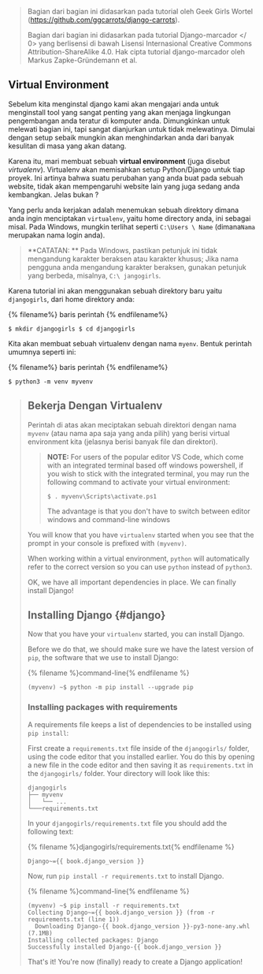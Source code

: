 > Bagian dari bagian ini didasarkan pada tutorial oleh Geek Girls Wortel (https://github.com/ggcarrots/django-carrots).
> 
> Bagian dari bagian ini didasarkan pada tutorial  Django-marcador </ 0> yang berlisensi di bawah Lisensi Internasional Creative Commons Attribution-ShareAlike 4.0. Hak cipta tutorial django-marcador oleh Markus Zapke-Gründemann et al.</p> </blockquote> 
> 
> ## Virtual Environment
> 
> Sebelum kita menginstal django kami akan mengajari anda untuk menginstall tool yang sangat penting yang akan menjaga lingkungan pengembangan anda teratur di komputer anda. Dimungkinkan untuk melewati bagian ini, tapi sangat dianjurkan untuk tidak melewatinya. Dimulai dengan setup sebaik mungkin akan menghindarkan anda dari banyak kesulitan di masa yang akan datang.
> 
> Karena itu, mari membuat sebuah **virtual environment** (juga disebut *virtualenv*). Virtualenv akan memisahkan setup Python/Django untuk tiap proyek. Ini artinya bahwa suatu perubahan yang anda buat pada sebuah website, tidak akan mempengaruhi website lain yang juga sedang anda kembangkan. Jelas bukan ?
> 
> Yang perlu anda kerjakan adalah menemukan sebuah direktory dimana anda ingin menciptakan `virtualenv`, yaitu home directory anda, ini sebagai misal. Pada Windows, mungkin terlihat seperti `C:\Users \ Name` (dimana`Nama` merupakan nama login anda).
> 
> > **CATATAN: ** Pada Windows, pastikan petunjuk ini tidak mengandung karakter beraksen atau karakter khusus; Jika nama pengguna anda mengandung karakter beraksen, gunakan petunjuk yang berbeda, misalnya, `C:\ jangogirls`.
> 
> Karena tutorial ini akan menggunakan sebuah direktory baru yaitu `djangogirls`, dari home direktory anda:
> 
> {% filename%} baris perintah {% endfilename%}
> 
>     $ mkdir djangogirls $ cd djangogirls
>     
> 
> Kita akan membuat sebuah virtualenv dengan nama `myenv`. Bentuk perintah umumnya seperti ini:
> 
> {% filename%} baris perintah {% endfilename%}
> 
>     $ python3 -m venv myvenv
>     
> 
> <!--sec data-title="Virtual environment: Windows" data-id="virtualenv_installation_windows"
data-collapse=true ces-->
> 
> Untuk membuat new ` virtualenv </ 0> , Anda perlu membuka command prompt dan menjalankan <code> python -m venv myvenv </ 0> . Ini akan terlihat seperti ini:</p>

<p>{% filename%} baris perintah {% endfilename%}</p>

<pre><code>C: \ Users \ Name \ djangogirls & gt; python -m venv myvenv
`</pre> 
> 
> Dimana ` myvenv </ 0> adalah nama <code> virtualenv </ 0> Anda . Anda boleh menggunakan nama yang lain, tapi harus menggunakan huruf kecil dan tanpa spasi, karakter khusus ataupun tanda petik. Ini juga ide bagus untuk menjaga agar nama tetap pendek - Anda akan sering merujuknya!</p>

<!--endsec-->


> 
> <!--sec data-title="Virtual environment: Linux and OS X" data-id="virtualenv_installation_linuxosx"
data-collapse=true ces-->

<p>Kita bisa menciptakan <code>virtualenv`pada Linux dan OS X dengan menjalankan 
> 
> `python3 -m venv myvenv`. Ini akan terlihat seperti ini:
> 
> {% filename%} baris perintah {% endfilename%}
> 
>     $ python3 -m venv myvenv
>     
> 
> `myvenv` adalah nama dari `virtualenv` anda. Anda dapat menggunakan nama lain akan tetapi tetap gunakan huruf kecil dan tanpa spasi. Ini juga merupakan ide yang baik untuk menjaga agar nama tetap singkat seperti yang akan anda rujuk secara banyak!
> 
> > ** CATATAN: </ 0> Pada beberapa versi Debian / Ubuntu Anda mungkin menerima error berikut:</p> 
> > 
> > {% filename%} baris perintah {% endfilename%}
> > 
> >     The virtual environment was not created successfully because ensurepip is not available.  On Debian/Ubuntu systems, you need to install the python3-venv package using the following command.
> >        apt install python3-venv
> >     You may need to use sudo with that command.  After installing the python3-venv package, recreate your virtual environment.
> >     
> > 
> > Dalam kasus ini, ikuti petunjuk di atas dan pasang paket ` python3-venv </ 0> :
 {% filename%} command-line {% endfilename%}  </p>

<pre><code>$ sudo apt install python3-venv
`</pre> 
> > 
> > ** CATATAN: </ 0> Pada beberapa versi Debian / Ubuntu yang memulai lingkungan virtual seperti saat ini memberikan error berikut:</p> 
> > 
> > {% filename %}baris perintah{% endfilename %}
> > 
> >     Error: Command '['/home/eddie/Slask/tmp/venv/bin/python3', '-Im', 'ensurepip', '--upgrade', '--default-pip']' returned non-zero exit status 1
> >     
> > 
> > Untuk mengatasi hal ini, gunakan perintah `virtualenv`.
> > 
> > {% filename%} baris perintah {% endfilename%}
> > 
> >     $ sudo apt install python-virtualenv
> >     $ virtualenv --python=python3.6 myvenv
> >     
> > 
> > ** CATATAN: </ 0> Jika Anda mengalami error seperti</p> 
> > 
> > {% filename%} baris perintah {% endfilename%}
> > 
> >     E: Tidak dapat menemukan paket python3-venv
> >     
> > 
> > lalu jalankan:
> > 
> > {% filename%} baris perintah {% endfilename%}
> > 
> >     sudo apt install python3.6-venv
> >     </blockquote> 
> > 
> > <!--endsec-->
> > 
> > ## Bekerja Dengan Virtualenv
> > 
> > Perintah di atas akan meciptakan sebuah direktori dengan nama `myvenv` (atau nama apa saja yang anda pilih) yang berisi virtual environment kita (jelasnya berisi banyak file dan direktori).
> > 
> > <!--sec data-title="Working with virtualenv: Windows" data-id="virtualenv_windows"
data-collapse=true ces-->
> > 
> > Aktifkan virtual environment anda dengan menjalankan:
> > 
> > {% filename%} baris perintah {% endfilename%}
> > 
> >     C: \ Users \ Name \ djangogirls & gt; myvenv \ Scripts \ activate
> >     
> > 
> > > ** CATATAN: </ 0> pada Windows 10 Anda mungkin mendapatkan pesan kesalahan pada Windows PowerShell yang mengatakan bahwa ` eksekusi skrip dinonaktifkan pada sistem ini </ 1> . Dalam kasus ini, buka Windows PowerShell lainnya dengan opsi "Run as Administrator".  Kemudian coba ketikkan perintah berikut sebelum memulai lingkungan virtual Anda:</p>
  
  <p>{% filename%} baris perintah {% endfilename%}</p>

<pre><code>C: \ WINDOWS \ system32 & gt; Set-ExecutionPolicy -ExecutionPolicy     Perubahan Kebijakan Eksekusi RemoteSigned
 Kebijakan
     eksekusi membantu melindungi Anda dari skrip yang tidak Anda percaya. Mengubah kebijakan eksekusi mungkin akan memaparkan risiko keamanan yang dijelaskan di topik bantuan about_Execution_Policies di http://go.microsoft.com/fwlink/?LinkID=135170. Apakah Anda ingin mengubah kebijakan eksekusi? [Y] Ya   [A] Ya untuk Semua   [N] Tidak   [L] Tidak untuk Semua   [S] Suspend [?] Help (defaultnya adalah "N"): A
`</pre> </blockquote> 
> > > 
> > > <!-- (This comment separates the two blockquote blocks, so that GitBook and Crowdin don't merge them into a single block.) -->
> > > 
> > > > **NOTE:** For users of the popular editor VS Code, which come with an integrated terminal based off windows powershell, if you wish to stick with the integrated terminal, you may run the following command to activate your virtual environment:
> > > > 
> > > >     $ . myvenv\Scripts\activate.ps1
> > > >     
> > > > 
> > > > The advantage is that you don't have to switch between editor windows and command-line windows
> > > 
> > > <!--endsec-->
> > > 
> > > <!--sec data-title="Working with virtualenv: Linux and OS X" data-id="virtualenv_linuxosx"
data-collapse=true ces-->
> > > 
> > > Start your virtual environment by running:
> > > 
> > > {% filename %}command-line{% endfilename %}
> > > 
> > >     $ source myvenv / bin / aktifkan
> > >     
> > > 
> > > Remember to replace `myvenv` with your chosen `virtualenv` name!
> > > 
> > > > **NOTE:** sometimes `source` might not be available. In those cases try doing this instead:
> > > > 
> > > > {% filename %}command-line{% endfilename %}
> > > > 
> > > >     $ . myvenv/bin/activate
> > > >     
> > > 
> > > <!--endsec-->
> > > 
> > > You will know that you have `virtualenv` started when you see that the prompt in your console is prefixed with `(myvenv)`.
> > > 
> > > When working within a virtual environment, `python` will automatically refer to the correct version so you can use `python` instead of `python3`.
> > > 
> > > OK, we have all important dependencies in place. We can finally install Django!
> > > 
> > > ## Installing Django {#django}
> > > 
> > > Now that you have your `virtualenv` started, you can install Django.
> > > 
> > > Before we do that, we should make sure we have the latest version of `pip`, the software that we use to install Django:
> > > 
> > > {% filename %}command-line{% endfilename %}
> > > 
> > >     (myvenv) ~$ python -m pip install --upgrade pip
> > >     
> > > 
> > > ### Installing packages with requirements
> > > 
> > > A requirements file keeps a list of dependencies to be installed using `pip install`:
> > > 
> > > First create a `requirements.txt` file inside of the `djangogirls/` folder, using the code editor that you installed earlier. You do this by opening a new file in the code editor and then saving it as `requirements.txt` in the `djangogirls/` folder. Your directory will look like this:
> > > 
> > >     djangogirls
> > >     ├── myvenv
> > >     │   └── ...
> > >     └───requirements.txt
> > >     
> > > 
> > > In your `djangogirls/requirements.txt` file you should add the following text:
> > > 
> > > {% filename %}djangogirls/requirements.txt{% endfilename %}
> > > 
> > >     Django~={{ book.django_version }}
> > >     
> > > 
> > > Now, run `pip install -r requirements.txt` to install Django.
> > > 
> > > {% filename %}command-line{% endfilename %}
> > > 
> > >     (myvenv) ~$ pip install -r requirements.txt
> > >     Collecting Django~={{ book.django_version }} (from -r requirements.txt (line 1))
> > >       Downloading Django-{{ book.django_version }}-py3-none-any.whl (7.1MB)
> > >     Installing collected packages: Django
> > >     Successfully installed Django-{{ book.django_version }}
> > >     
> > > 
> > > <!--sec data-title="Installing Django: Windows" data-id="django_err_windows"
data-collapse=true ces-->
> > > 
> > > > If you get an error when calling pip on Windows platform, please check if your project pathname contains spaces, accents or special characters (for example, `C:\Users\User Name\djangogirls`). If it does, please consider using another place without spaces, accents or special characters (suggestion: `C:\djangogirls`). Create a new virtualenv in the new directory, then delete the old one and try the above command again. (Moving the virtualenv directory won't work since virtualenv uses absolute paths.)
> > > 
> > > <!--endsec-->
> > > 
> > > <!--sec data-title="Installing Django: Windows 8 and Windows 10" data-id="django_err_windows8and10"
data-collapse=true ces-->
> > > 
> > > > Your command line might freeze after when you try to install Django. If this happens, instead of the above command use:
> > > > 
> > > > {% filename %}command-line{% endfilename %}
> > > > 
> > > >     C:\Users\Name\djangogirls> python -m pip install -r requirements.txt
> > > >     
> > > 
> > > <!--endsec-->
> > > 
> > > <!--sec data-title="Installing Django: Linux" data-id="django_err_linux"
data-collapse=true ces-->
> > > 
> > > > If you get an error when calling pip on Ubuntu 12.04 please run `python -m pip install -U --force-reinstall pip` to fix the pip installation in the virtualenv.
> > > 
> > > <!--endsec-->
> > > 
> > > That's it! You're now (finally) ready to create a Django application!